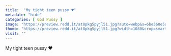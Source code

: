 ```yaml
---
title:  "My tight teen pussy ♥️"
metadate: "hide"
categories: [ God Pussy ]
image: "https://preview.redd.it/at8pkg5pyjl51.jpg?auto=webp&s=6be360e5a5ac4e455e976bb085997623a8c1aa73"
thumb: "https://preview.redd.it/at8pkg5pyjl51.jpg?width=1080&crop=smart&auto=webp&s=274bb1a1e730a4d9156d98a51714d4aceb0403bc"
visit: ""
---
```

My tight teen pussy ♥️
